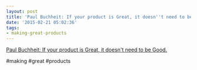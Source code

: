 ```yaml
---
layout: post
title: 'Paul Buchheit: If your product is Great, it doesn''t need to be Good.'
date: '2015-02-21 05:02:36'
tags:
- making-great-products
---
```


<a href="http://paulbuchheit.blogspot.ru/2010/02/if-your-product-is-great-it-doesnt-need.html">Paul Buchheit: If your product is Great, it doesn't need to be Good.</a><br/><p class="c-ext-Select-like-a-Boss">#making #great #products</p>
